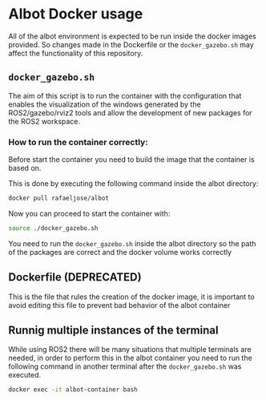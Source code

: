 # Albot Docker usage

All of the albot environment is expected to be run inside the docker images provided. So changes made in the Dockerfile or the ``docker_gazebo.sh`` may affect the functionality of this repository.

## ``docker_gazebo.sh``

The aim of this script is to run the container with the configuration that enables the visualization of the windows generated by the ROS2/gazebo/rviz2 tools and allow the development of new packages for the ROS2 workspace.

### How to run the container correctly:

Before start the container you need to build the image that the container is based on.

This is done by executing the following command inside the albot directory:


```sh 
docker pull rafaeljose/albot
```

Now you can proceed to start the container with:

```sh 
source ./docker_gazebo.sh
```

You need to run the ``docker_gazebo.sh`` inside the albot directory so the path of the packages are correct and the docker volume works correctly

## Dockerfile (DEPRECATED)


This is the file that rules the creation of the docker image, it is important to avoid editing this file to prevent bad behavior of the albot container


## Runnig multiple instances of the terminal

While using ROS2 there will be many situations that multiple terminals are needed, in order to perform this in the albot container you need to run the following command in another terminal after the ``docker_gazebo.sh`` was executed.

```sh
docker exec -it albot-container bash
```


